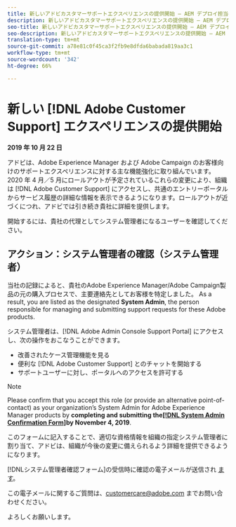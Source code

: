 ```yaml
---
title: 新しいアドビカスタマーサポートエクスペリエンスの提供開始 — AEM デプロイ担当者
description: 新しいアドビカスタマーサポートエクスペリエンスの提供開始 — AEM デプロイ担当者
seo-title: 新しいアドビカスタマーサポートエクスペリエンスの提供開始 — AEM デプロイ担当者
seo-description: 新しいアドビカスタマーサポートエクスペリエンスの提供開始 — AEM デプロイ担当者
translation-type: tm+mt
source-git-commit: a78e81c0f45ca3f2fb9e8dfda6babada819aa3c1
workflow-type: tm+mt
source-wordcount: '342'
ht-degree: 66%

---
```



# 新しい [!DNL Adobe Customer Support] エクスペリエンスの提供開始

**2019 年 10 月 22 日**

アドビは、Adobe Experience Manager および Adobe Campaign のお客様向けのサポートエクスペリエンスに対する主な機能強化に取り組んでいます。2020 年 4 月／5 月にロールアウトが予定されているこれらの変更により、組織は [!DNL Adobe Customer Support] にアクセスし、共通のエントリーポータルからサービス履歴の詳細な情報を表示できるようになります。ロールアウトが近づくにつれ、アドビでは引き続き貴社に詳細を提供します。

開始するには、貴社の代理としてシステム管理者になるユーザーを確認してください。

## アクション：システム管理者の確認（システム管理者）

当社の記録によると、貴社のAdobe Experience Manager/Adobe Campaign製品の元の購入プロセスで、主要連絡先としてお客様を特定しました。 As a result, you are listed as the designated **System Admin**, the person responsible for managing and submitting support requests for these Adobe products.

システム管理者は、[!DNL Adobe Admin Console Support Portal] にアクセスし、次の操作をおこなうことができます。

* 改善されたケース管理機能を見る
* 便利な [!DNL Adobe Customer Support] とのチャットを開始する
* サポートユーザーに対し、ポータルへのアクセスを許可する

>[!NOTE]
>
>Please confirm that you accept this role (or provide an alternative point-of-contact) as your organization’s System Admin for Adobe Experience Manager products by **completing and submitting the[[!DNL System Admin Confirmation Form]](https://adobe.allegiancetech.com/cgi-bin/qwebcorporate.dll?idx=N5M8RY)by November 4, 2019**.
>
>このフォームに記入することで、適切な資格情報を組織の指定システム管理者に割り当て、アドビは、組織が今後の変更に備えられるよう詳細を提供できるようになります。

[!DNLシステム管理者確認フォーム]の受信時に確認の電子メールが送信され [ます](https://adobe.allegiancetech.com/cgi-bin/qwebcorporate.dll?idx=N5M8RY)。

この電子メールに関するご質問は、customercare@adobe.com までお問い合わせください。

よろしくお願いします。
